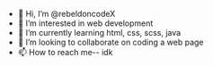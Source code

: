 - 👋 Hi, I’m @rebeldoncodeX
- 👀 I’m interested in web development
- 🌱 I’m currently learning html, css, scss, java
- 💞️ I’m looking to collaborate on coding a web page
- 📫 How to reach me-- idk

<!---
rebeldoncodeX/rebeldoncodeX is a ✨ special ✨ repository because its `README.md` (this file) appears on your GitHub profile.
You can click the Preview link to take a look at your changes.
--->
